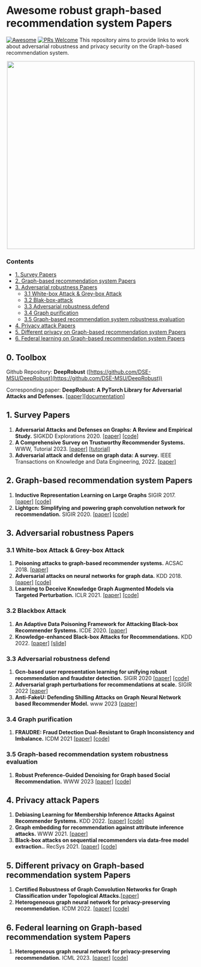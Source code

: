 # Awesome robust graph-based recommendation system Papers
[![Awesome](https://cdn.rawgit.com/sindresorhus/awesome/d7305f38d29fed78fa85652e3a63e154dd8e8829/media/badge.svg)](https://github.com/sindresorhus/awesome)
[![PRs Welcome](https://img.shields.io/badge/PRs-welcome-brightgreen.svg?style=flat-square)](http://makeapullrequest.com)
This repository aims to provide links to work about adversarial robustness and privacy security on the Graph-based recommendation system.
<div align=center><img src="https://www.cs.cit.tum.de/fileadmin/w00cfj/daml/nettack/nettack.png" width="500" /></div>



### Contents


* [1. Survey Papers](#1-survey-papers)
* [2. Graph-based recommendation system Papers](#2-graph-based-recommendation-papers) 
* [3. Adversarial robustness Papers](#3Adversarialr-obustness-Papers)
    * [3.1 White-box Attack & Grey-box Attack](#31-White-box-Attack&Grey-box-Attack)
    * [3.2 Blak-box-attack](#32-blak-box-attack) 
    * [3.3 Adversarial robustness defend](#33-Adversarial-robustness-defend)
    * [3.4 Graph purification](#34-Graph-purification)
    * [3.5 Graph-based recommendation system robustness evaluation](#35-Graph-based-recommendation-system-robustness-revaluation)
* [4. Privacy attack Papers](#4-Privacy-attack-Papers)
* [5. Different privacy on Graph-based recommendation system Papers](#5-Different-privacy-on-Graph-based-recommendation-system-Papers)
* [6. Federal learning on Graph-based recommendation system Papers](#6-Federal-learning-on-Graph-based-recommendation-system-Papers)

## 0. Toolbox
Github Repository: **DeepRobust** ([https://github.com/DSE-MSU/DeepRobust](https://github.com/DSE-MSU/DeepRobust))

Corresponding paper: **DeepRobust: A PyTorch Library for Adversarial Attacks and Defenses.** [[paper]](https://arxiv.org/abs/2005.06149)[[documentation]](https://deeprobust.readthedocs.io/en/latest/)

## 1. Survey Papers
1. **Adversarial Attacks and Defenses on Graphs: A Review and Empirical Study.**  SIGKDD Explorations 2020. [[paper]](https://arxiv.org/abs/2003.00653) [[code]](https://github.com/DSE-MSU/DeepRobust/)
1. **A Comprehensive Survey on Trustworthy Recommender Systems.** WWW, Tutorial 2023. [[paper]](https://arxiv.org/pdf/2209.10117.pdf) [[tutorial]](https://advanced-recommender-systems.github.io/trustworthiness-tutorial/)
1. **Adversarial attack and defense on graph data: A survey.** IEEE Transactions on Knowledge and Data Engineering, 2022. [[paper]](https://ieeexplore.ieee.org/abstract/document/9878092/) 

## 2. Graph-based recommendation system Papers
1. **Inductive Representation Learning on Large Graphs** SIGIR 2017. [[paper]](https://cs.stanford.edu/people/jure/pubs/graphsage-nips17.pdf) [[code]](https://github.com/williamleif/GraphSAGE)
1. **Lightgcn: Simplifying and powering graph convolution network for recommendation.** SIGIR 2020. [[paper]](https://dl.acm.org/doi/abs/10.1145/3397271.3401063) [[code]](https://github.com/gusye1234/LightGCN-PyTorch)


## 3. Adversarial robustness Papers
### 3.1 White-box Attack & Grey-box Attack
1. **Poisoning attacks to graph-based recommender systems.** ACSAC 2018. [[paper]](https://par.nsf.gov/servlets/purl/10110254) 
1. **Adversarial attacks on neural networks for graph data.** KDD 2018. [[paper]](https://dl.acm.org/doi/abs/10.1145/3219819.3220078) [[code]](https://github.com/danielzuegner/nettack)
1. **Learning to Deceive Knowledge Graph Augmented Models via Targeted Perturbation.** ICLR 2021. [[paper]](https://arxiv.org/abs/2010.12872) [[code]](https://github.com/INK-USC/deceive-KG-models)


### 3.2 Blackbox Attack
1. **An Adaptive Data Poisoning Framework for Attacking Black-box Recommender Systems.** ICDE 2020. [[paper]](https://ieeexplore.ieee.org/abstract/document/9101655/) 
1. **Knowledge-enhanced Black-box Attacks for Recommendations.** KDD 2022. [[paper]](https://ieeexplore.ieee.org/abstract/document/9101655/) [[slide]](https://wenqifan03.github.io/slides/KDD2022/KDD2022-KGAttack.pdf)

### 3.3 Adversarial robustness defend 
1. **Gcn-based user representation learning for unifying robust recommendation and fraudster detection.** SIGIR 2020 [[paper]](https://arxiv.org/pdf/2005.10150.pdf) [[code]](https://github.com/zsjdddhr/GraphRfi)
1. **Adversarial graph perturbations for recommendations at scale.** SIGIR 2022 [[paper]](https://dl.acm.org/doi/abs/10.1145/3477495.3531763) 
1. **Anti-FakeU: Defending Shilling Attacks on Graph Neural Network based Recommender Model.** www 2023 [[paper]](https://dl.acm.org/doi/abs/10.1145/3543507.3583289) 

### 3.4 Graph purification
1. **FRAUDRE: Fraud Detection Dual-Resistant to Graph Inconsistency and Imbalance.** ICDM 2021 [[paper]](https://ieeexplore.ieee.org/document/9679178) [[code]](https://github.com/FraudDetection/FRAUDRE)

### 3.5 Graph-based recommendation system robustness evaluation

1. **Robust Preference-Guided Denoising for Graph based Social Recommendation.** WWW 2023 [[paper]](https://arxiv.org/abs/2303.08346) [[code]](https://github.com/tsinghua-fib-lab/Graph-Denoising-SocialRec)

## 4. Privacy attack Papers
1. **Debiasing Learning for Membership Inference Attacks Against Recommender Systems.** KDD 2022. [[paper]](https://arxiv.org/pdf/2206.12401.pdf) [[code]](https://github.com/WZH-NLP/DL-MIA-KDD-2022)
1. **Graph embedding for recommendation against attribute inference attacks.** WWW 2021. [[paper]](https://dl.acm.org/doi/fullHtml/10.1145/3442381.3449813) 
1. **Black-box attacks on sequential recommenders via data-free model extraction..** RecSys  2021. [[paper]](https://arxiv.org/abs/2109.01165) [[code]](https://github.com/Yueeeeeeee/RecSys-Extraction-Attack)

## 5. Different privacy on Graph-based recommendation system Papers
1. **Certified Robustness of Graph Convolution Networks for Graph Classification under Topological Attacks.**[[paper]](http://www.cs.emory.edu/~jyang71/files/dpggen_sup.pdf)
1. **Heterogeneous graph neural network for privacy-preserving recommendation.** ICDM 2022. [[paper]](https://ieeexplore.ieee.org/abstract/document/10027714/) [[code]](https://github.com/AixWinnie/HeteDP)
## 6. Federal learning on Graph-based recommendation system Papers
1. **Heterogeneous graph neural network for privacy-preserving recommendation.** ICML 2023. [[paper]](https://arxiv.org/abs/2303.05786) [[code]](https://github.com/maiph123/VerticalGNN)

   


